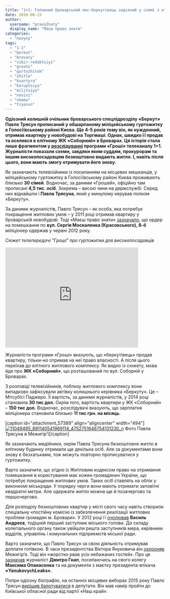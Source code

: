 ```yaml
---
title: "1+1: Головний броварський екс-беркутівець задіяний у схемі з отримання безкоштовного житла – ВІДЕО"
date: 2016-06-15
author: 
  username: "pravoZnaty"
  display_name: "Маєш право знати"
categories: 
  - "novyny"
tags: 
  - "1-1"
  - "berkut"
  - "brovary"
  - "vibir-redaktsiyi"
  - "groshi"
  - "gurtozhitok"
  - "zhitlo"
  - "kvartyra"
  - "koruptsiya"
  - "militsiya"
  - "novini"
  - "shema"
  - "tryasun"
---
```


**Одіозний колишній очільник броварського спецпідрозділу «Беркут» Павло Трясун прописаний у обшарпаному міліцейському гуртожитку в Голосіївському районі Києва. Ще 4-5 років тому він, як нужденний, отримав квартиру у новобудові на Торгмаші. Однак, швидко її продав та оселився в елітному ЖК «Соборний» в Броварах. Ця історія стала лише фрагментом у [розслідуванні](http://tsn.ua/groshi/zhurnalisti-rozkrili-shemu-otrimannya-bezkoshtovnogo-vip-zhitla-kolishnimi-prokurorami-672512.html) програми «Гроші» телеканалу 1+1. Журналісти показали схеми, завдяки яким суддям, прокурорам та іншим високопосадовцям безкоштовно видають житло. І, навіть після цього, вони мають змогу отримувати його знову.**

Як зазначають телевізійники із посиланням на місцевих мешканців, у міліцейському гуртожитку в Голосіївському районі Києва проживають близько **30 сімей**. Водночас, за даними «Грошей», офіційно там прописані **4,5 тис. осіб**. Зокрема – високі чини на держслужбі. Серед них віднайшли і **Павла Трясуна**, який у минулому керував полком «Беркуту».

За даними журналістів, Павло Трясун – як особа, яка потребує покращення житлових умов – у 2011 році отримав квартиру у броварській новобудові. Тоді «Маєш право знати» [зазначало](https://mpz.brovary.org/bolyuche-kvartirne-pitannya-hto-otrimuye-bezkoshtovne-zhitlo-u-brovarah/), що ордер на помешкання по **вул. Сергія Москаленка (Красовського), 8-б** міліціонер одержав у червні 2012 року.

_Сюжет телепередачі "Гроші" про гуртожитки для високопосадовців_

<iframe src="https://www.youtube.com/embed/FIUAd4Qir1E" width="420" height="315" frameborder="0" allowfullscreen="allowfullscreen"></iframe>

Журналісти програми «Гроші» вказують, що «беркутівець» продав квартиру, тільки-но отримав на неї право власності. А після цього переїхав до елітного житлового комплексу. Як видно із сюжету, мова йде про **ЖК «Соборний»**, що розташований по вул. Соборній у Броварах.

З розповіді телевізійників, поблизу житлового комплексу вони випадково зафіксували автівку колишнього керівника «Беркуту». Це – Мітсубісі Паджеро. Її вартість, за даними журналістів, у 2014 році становила **30 тис дол.** Окрім того, вартість квартири у ЖК «Соборний» – **150 тис дол.** Водночас, розслідувачі вказують, що зарплатня міліціонера становила близько **11 тис грн. на місяць**.

\[caption id="attachment\_57389" align="aligncenter" width="494"\][![11049495_881140541969114_4752751646754131230_n](https://mpz.brovary.org/wp-content/uploads/2016/06/11049495_881140541969114_4752751646754131230_n.jpg)](https://mpz.brovary.org/wp-content/uploads/2016/06/11049495_881140541969114_4752751646754131230_n.jpg) Фото Павла Трясуна в Межигір'ї\[/caption\]

Як зазначають медійники, окрім Павла Трясуна безкоштовне житло в елітному будинку отримали ще декілька осіб. Але за документами вони знову є безхатьками, тож можуть повторно прописуватися у гуртожитку.

Варто зазначити, що згідно із Житловим кодексом право на отримання помешкання в користування має кожен громадянин України, що потребує покращення житлових умов. Таких осіб ставлять на облік у виконкомі міськради. У порядку черги вони мають отримати заповітні квадратні метри. Але одержати житло можна ще й позачергово та першочергово.

Для розподілу безкоштовних квартир у місті свого часу навіть створили спеціальну «постійну комісію із забезпечення реалізації житлових проблем громадян м. Бровари». У 2012 році її [очолював](http://docs.brovary.org/p3084/07.06.2012/619-21-06) **Василь Андреєв**, тодішній перший заступник міського голови. До складу колегіального органу також увійшли решта заступників мера, керівники відділів, управлінь і комунальних підприємств міської ради.

Варто зазначити, що Павло Трясун за свою діяльність отримував доплати готівкою. В часи президентства Віктора Януковича він [охороняв](https://news.pn/ru/politics/45054) Межигір’я. Тоді він «жорстко рвав усіх небажаних гостей». Про це [зазначав](https://www.facebook.com/gnap.ua/posts/881178468631988?__mref=message_bubble) журналіст **Дмитро Гнап**, посилаючись на свого колегу **Максима Опанасенка** та на документи з маєтку президента-втікача **«YanukovychLeaks»**.

Попри одіозну біографію, на останніх місцевих виборах 2015 року Павло Трясун [вирішив балотуватися](https://mpz.brovary.org/hto-balotuyetsya-vid-brovariv-do-kyyivskoyi-oblasnoyi-rady-povnyj-perelik-kandydativ/) в депутати. Він мав намір пройти до Київської обласної ради від партії «Наш край».

